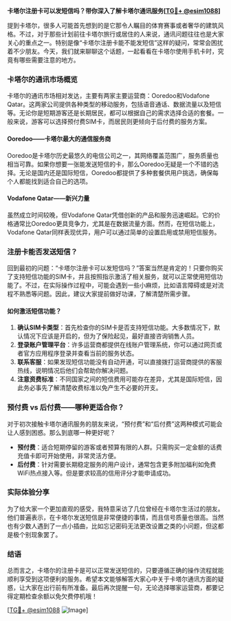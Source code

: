 **卡塔尔注册卡可以发短信吗？带你深入了解卡塔尔通讯服务[[TG💪+ @esim1088](https://t.me/s/esim1088)]**

提到卡塔尔，很多人可能首先想到的是它那令人瞩目的体育赛事或者奢华的建筑风格。不过，对于那些计划前往卡塔尔旅行或居住的人来说，通讯问题往往也是大家关心的重点之一。特别是像“卡塔尔注册卡能不能发短信”这样的疑问，常常会困扰着不少朋友。今天，我们就来聊聊这个话题，一起看看在卡塔尔使用手机卡时，究竟有哪些需要注意的地方。

### 卡塔尔的通讯市场概览

卡塔尔的通讯市场相对发达，主要有两家主要运营商：Ooredoo和Vodafone Qatar。这两家公司提供各种类型的移动服务，包括语音通话、数据流量以及短信等。无论你是短期游客还是长期居民，都可以根据自己的需求选择合适的套餐。一般来说，游客可以选择预付费SIM卡，而居民则更倾向于后付费的服务方案。

#### Ooredoo——卡塔尔最大的通信服务商

Ooredoo是卡塔尔历史最悠久的电信公司之一，其网络覆盖范围广，服务质量也相当可靠。如果你想要一张能发送短信的卡，那么Ooredoo无疑是一个不错的选择。无论是国内还是国际短信，Ooredoo都提供了多种套餐供用户挑选，确保每个人都能找到适合自己的选项。

#### Vodafone Qatar——新兴力量

虽然成立时间较晚，但Vodafone Qatar凭借创新的产品和服务迅速崛起。它的价格通常比Ooredoo更具竞争力，尤其是在数据流量方面。然而，在短信功能上，Vodafone Qatar同样表现优异，用户可以通过简单的设置启用或禁用短信服务。

### 注册卡能否发送短信？

回到最初的问题：“卡塔尔注册卡可以发短信吗？”答案当然是肯定的！只要你购买了支持短信功能的SIM卡，并且按照指示激活了相关服务，就可以正常使用短信功能了。不过，在实际操作过程中，可能会遇到一些小麻烦，比如语言障碍或是对流程不熟悉等问题。因此，建议大家提前做好功课，了解清楚所需步骤。

#### 如何激活短信功能？

1. **确认SIM卡类型**：首先检查你的SIM卡是否支持短信功能。大多数情况下，默认情况下应该是开启的，但为了保险起见，最好直接咨询销售人员。
2. **登录账户管理平台**：许多运营商都提供在线账户管理系统，你可以通过网页或者官方应用程序登录并查看当前的服务状态。
3. **联系客服**：如果发现短信功能没有自动开通，可以直接拨打运营商提供的客服热线，说明情况后他们会帮助你解决问题。
4. **注意资费标准**：不同国家之间的短信费用可能存在差异，尤其是国际短信，因此务必事先了解清楚收费标准以免产生不必要的开支。

### 预付费 vs 后付费——哪种更适合你？

对于初次接触卡塔尔通讯服务的朋友来说，“预付费”和“后付费”这两种模式可能会让人感到困惑。那么到底哪一种更好呢？

- **预付费**：适合短期停留的游客或者预算有限的人群。只需购买一定金额的话费充值卡即可开始使用，非常灵活方便。
- **后付费**：针对需要长期稳定服务的用户设计，通常包含更多附加福利如免费WiFi热点接入等。但是要求较高的信用评分才能申请成功。

### 实际体验分享

为了给大家一个更加直观的感受，我特意采访了几位曾经在卡塔尔生活过的朋友。他们普遍表示，在卡塔尔发送短信是非常便捷的事情，而且信号质量也很高。当然也有少数人遇到了一点小插曲，比如忘记密码无法更改设置之类的小问题，但这都是极个别现象罢了。

### 结语

总而言之，卡塔尔的注册卡是可以正常发送短信的，只要遵循正确的操作流程就能顺利享受到这项便利的服务。希望本文能够解答大家心中关于卡塔尔通讯方面的疑惑，让大家在出行前有所准备。最后再次提醒一句，无论选择哪家运营商，都要记得定期检查余额以免欠费停机哦！

[[TG💪+ @esim1088](https://t.me/s/esim1088) ![Image](https://i.postimg.cc/4NQfJmqS/Snipaste-2025-05-13-00-14-12.png)]